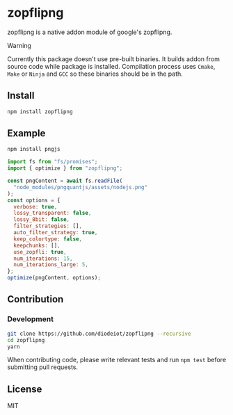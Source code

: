 # zopflipng

zopflipng is a native addon module of google's zopflipng.

> [!WARNING]  
> Currently this package doesn't use pre-built binaries. It builds addon from source code while package is installed. Compilation process uses `Cmake`, `Make` or `Ninja` and `GCC` so these binaries should be in the path.

## Install

```sh
npm install zopflipng
```

## Example

```sh
npm install pngjs
```

```js
import fs from "fs/promises";
import { optimize } from "zopflipng";

const pngContent = await fs.readFile(
  "node_modules/pngquantjs/assets/nodejs.png"
);
const options = {
  verbose: true,
  lossy_transparent: false,
  lossy_8bit: false,
  filter_strategies: [],
  auto_filter_strategy: true,
  keep_colortype: false,
  keepchunks: [],
  use_zopfli: true,
  num_iterations: 15,
  num_iterations_large: 5,
};
optimize(pngContent, options);
```

## Contribution

### Development

```sh
git clone https://github.com/diodeiot/zopflipng --recursive
cd zopflipng
yarn
```

When contributing code, please write relevant tests and run `npm test` before submitting pull requests.

## License

MIT

